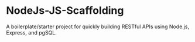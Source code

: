 # NodeJs-JS-Scaffolding
A boilerplate/starter project for quickly building RESTful APIs using Node.js, Express, and pgSQL.
